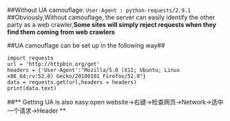 ##Without UA camouflage:   ```User-Agent : python-requests/2.9.1```
##Obviously,Without camouflage, the server can easily identify the other party as a web crawler,**Some sites will simply reject requests when they find them coming from web crawlers**

##UA camouflage can be set up in the following way## 
```
import requests
url = 'http://httpbin.org/get'
headers = {'User-Agent':"Mozilla/5.0 (X11; Ubuntu; Linux x86_64;rv:52.0) Gecko/20100101 Firefox/52.0"}
data = requests.get(url,headers = headers)
print(data.text)
```
##** Getting UA is also easy:open website->右键->检查网页->Network->选中一个请求->Header **
